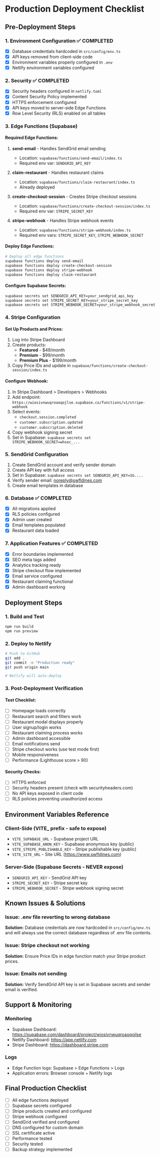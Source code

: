 # Production Deployment Checklist

## Pre-Deployment Steps

### 1. Environment Configuration ✅ COMPLETED
- [x] Database credentials hardcoded in `src/config/env.ts`
- [x] API keys removed from client-side code
- [x] Environment variables properly configured in `.env`
- [x] Netlify environment variables configured

### 2. Security ✅ COMPLETED
- [x] Security headers configured in `netlify.toml`
- [x] Content Security Policy implemented
- [x] HTTPS enforcement configured
- [x] API keys moved to server-side Edge Functions
- [x] Row Level Security (RLS) enabled on all tables

### 3. Edge Functions (Supabase)

#### Required Edge Functions:
1. **send-email** - Handles SendGrid email sending
   - Location: `supabase/functions/send-email/index.ts`
   - Required env var: `SENDGRID_API_KEY`

2. **claim-restaurant** - Handles restaurant claims
   - Location: `supabase/functions/claim-restaurant/index.ts`
   - Already deployed

3. **create-checkout-session** - Creates Stripe checkout sessions
   - Location: `supabase/functions/create-checkout-session/index.ts`
   - Required env var: `STRIPE_SECRET_KEY`

4. **stripe-webhook** - Handles Stripe webhook events
   - Location: `supabase/functions/stripe-webhook/index.ts`
   - Required env vars: `STRIPE_SECRET_KEY`, `STRIPE_WEBHOOK_SECRET`

#### Deploy Edge Functions:
```bash
# Deploy all edge functions
supabase functions deploy send-email
supabase functions deploy create-checkout-session
supabase functions deploy stripe-webhook
supabase functions deploy claim-restaurant
```

#### Configure Supabase Secrets:
```bash
supabase secrets set SENDGRID_API_KEY=your_sendgrid_api_key
supabase secrets set STRIPE_SECRET_KEY=your_stripe_secret_key
supabase secrets set STRIPE_WEBHOOK_SECRET=your_stripe_webhook_secret
```

### 4. Stripe Configuration

#### Set Up Products and Prices:
1. Log into Stripe Dashboard
2. Create products:
   - **Featured** - $49/month
   - **Premium** - $99/month
   - **Premium Plus** - $199/month
3. Copy Price IDs and update in `supabase/functions/create-checkout-session/index.ts`

#### Configure Webhook:
1. In Stripe Dashboard > Developers > Webhooks
2. Add endpoint: `https://wiosivnwuqroaoqojlse.supabase.co/functions/v1/stripe-webhook`
3. Select events:
   - `checkout.session.completed`
   - `customer.subscription.updated`
   - `customer.subscription.deleted`
4. Copy webhook signing secret
5. Set in Supabase: `supabase secrets set STRIPE_WEBHOOK_SECRET=whsec_...`

### 5. SendGrid Configuration

1. Create SendGrid account and verify sender domain
2. Create API key with full access
3. Set in Supabase: `supabase secrets set SENDGRID_API_KEY=SG....`
4. Verify sender email: noreply@swfldines.com
5. Create email templates in database

### 6. Database ✅ COMPLETED
- [x] All migrations applied
- [x] RLS policies configured
- [x] Admin user created
- [x] Email templates populated
- [x] Restaurant data loaded

### 7. Application Features ✅ COMPLETED
- [x] Error boundaries implemented
- [x] SEO meta tags added
- [x] Analytics tracking ready
- [x] Stripe checkout flow implemented
- [x] Email service configured
- [x] Restaurant claiming functional
- [x] Admin dashboard working

## Deployment Steps

### 1. Build and Test
```bash
npm run build
npm run preview
```

### 2. Deploy to Netlify
```bash
# Push to GitHub
git add .
git commit -m "Production ready"
git push origin main

# Netlify will auto-deploy
```

### 3. Post-Deployment Verification

#### Test Checklist:
- [ ] Homepage loads correctly
- [ ] Restaurant search and filters work
- [ ] Restaurant modal displays properly
- [ ] User signup/login works
- [ ] Restaurant claiming process works
- [ ] Admin dashboard accessible
- [ ] Email notifications send
- [ ] Stripe checkout works (use test mode first)
- [ ] Mobile responsiveness
- [ ] Performance (Lighthouse score > 90)

#### Security Checks:
- [ ] HTTPS enforced
- [ ] Security headers present (check with securityheaders.com)
- [ ] No API keys exposed in client code
- [ ] RLS policies preventing unauthorized access

## Environment Variables Reference

### Client-Side (VITE_ prefix - safe to expose)
- `VITE_SUPABASE_URL` - Supabase project URL
- `VITE_SUPABASE_ANON_KEY` - Supabase anonymous key (public)
- `VITE_STRIPE_PUBLISHABLE_KEY` - Stripe publishable key (public)
- `VITE_SITE_URL` - Site URL (https://www.swfldines.com)

### Server-Side (Supabase Secrets - NEVER expose)
- `SENDGRID_API_KEY` - SendGrid API key
- `STRIPE_SECRET_KEY` - Stripe secret key
- `STRIPE_WEBHOOK_SECRET` - Stripe webhook signing secret

## Known Issues & Solutions

### Issue: .env file reverting to wrong database
**Solution:** Database credentials are now hardcoded in `src/config/env.ts` and will always use the correct database regardless of .env file contents.

### Issue: Stripe checkout not working
**Solution:** Ensure Price IDs in edge function match your Stripe product prices.

### Issue: Emails not sending
**Solution:** Verify SendGrid API key is set in Supabase secrets and sender email is verified.

## Support & Monitoring

### Monitoring
- Supabase Dashboard: https://supabase.com/dashboard/project/wiosivnwuqroaoqojlse
- Netlify Dashboard: https://app.netlify.com
- Stripe Dashboard: https://dashboard.stripe.com

### Logs
- Edge Function logs: Supabase > Edge Functions > Logs
- Application errors: Browser console + Netlify logs

## Final Production Checklist
- [ ] All edge functions deployed
- [ ] Supabase secrets configured
- [ ] Stripe products created and configured
- [ ] Stripe webhook configured
- [ ] SendGrid verified and configured
- [ ] DNS configured for custom domain
- [ ] SSL certificate active
- [ ] Performance tested
- [ ] Security tested
- [ ] Backup strategy implemented
